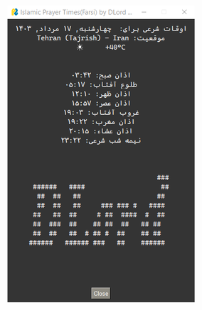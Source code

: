 ![Settings Window](https://github.com/DLord420/Islamic-Prayer-Times-Farsi/blob/main/Screenshot.png)

